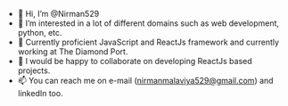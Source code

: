 - 👋 Hi, I’m @Nirman529
- 👀 I’m interested in a lot of different domains such as web development, python, etc.
- 🌱 Currently proficient JavaScript and ReactJs framework and currently working at The Diamond Port.
- 💞️ I would be happy to collaborate on developing ReactJs based projects.
- 📫 You can reach me on e-mail (nirmanmalaviya529@gmail.com) and linkedIn too.

<!---
Nirman529/Nirman529 is a ✨ special ✨ repository because its `README.md` (this file) appears on your GitHub profile.
You can click the Preview link to take a look at your changes.
--->
